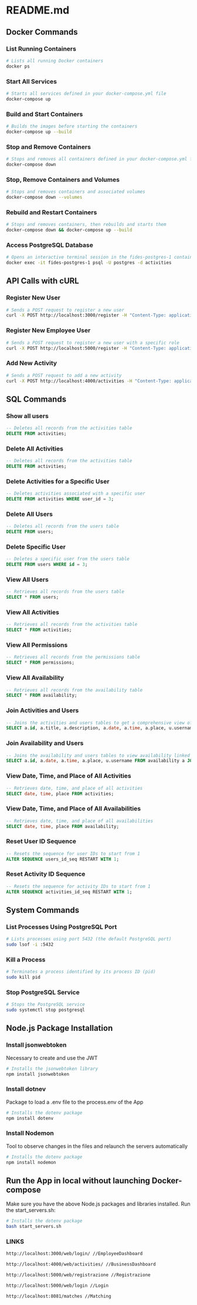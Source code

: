 # README.md

## Docker Commands

### List Running Containers
```bash
# Lists all running Docker containers
docker ps
```

### Start All Services
```bash
# Starts all services defined in your docker-compose.yml file
docker-compose up
```

### Build and Start Containers
```bash
# Builds the images before starting the containers
docker-compose up --build
```

### Stop and Remove Containers
```bash
# Stops and removes all containers defined in your docker-compose.yml file
docker-compose down
```

### Stop, Remove Containers and Volumes
```bash
# Stops and removes containers and associated volumes
docker-compose down --volumes
```

### Rebuild and Restart Containers
```bash
# Stops and removes containers, then rebuilds and starts them
docker-compose down && docker-compose up --build
```

### Access PostgreSQL Database
```bash
# Opens an interactive terminal session in the fides-postgres-1 container to the PostgreSQL database
docker exec -it fides-postgres-1 psql -U postgres -d activities
```

## API Calls with cURL

### Register New User
```bash
# Sends a POST request to register a new user
curl -X POST http://localhost:3000/register -H "Content-Type: application/json" -d '{"username": "testuser", "password": "testpassword"}'
```

### Register New Employee User
```bash
# Sends a POST request to register a new user with a specific role
curl -X POST http://localhost:5000/register -H "Content-Type: application/json" -d '{"username": "newuser", "password": "password", "role": "employee"}'
```

### Add New Activity
```bash
# Sends a POST request to add a new activity
curl -X POST http://localhost:4000/activities -H "Content-Type: application/json" -d '{"title": "Test Activity", "description": "A test", "date": "2024-09-30", "time": "10:00:00", "place": "Office", "user_id": 1}'
```

## SQL Commands

### Show all users
```sql
-- Deletes all records from the activities table
DELETE FROM activities;
```

### Delete All Activities
```sql
-- Deletes all records from the activities table
DELETE FROM activities;
```

### Delete Activities for a Specific User
```sql
-- Deletes activities associated with a specific user
DELETE FROM activities WHERE user_id = 3;
```

### Delete All Users
```sql
-- Deletes all records from the users table
DELETE FROM users;
```

### Delete Specific User
```sql
-- Deletes a specific user from the users table
DELETE FROM users WHERE id = 3;
```

### View All Users
```sql
-- Retrieves all records from the users table
SELECT * FROM users;
```

### View All Activities
```sql
-- Retrieves all records from the activities table
SELECT * FROM activities;
```

### View All Permissions
```sql
-- Retrieves all records from the permissions table
SELECT * FROM permissions;
```

### View All Availability
```sql
-- Retrieves all records from the availability table
SELECT * FROM availability;
```

### Join Activities and Users
```sql
-- Joins the activities and users tables to get a comprehensive view of activities with associated usernames
SELECT a.id, a.title, a.description, a.date, a.time, a.place, u.username FROM activities a JOIN users u ON a.user_id = u.id;
```

### Join Availability and Users
```sql
-- Joins the availability and users tables to view availability linked to usernames
SELECT a.id, a.date, a.time, a.place, u.username FROM availability a JOIN users u ON a.employee_id = u.id;
```

### View Date, Time, and Place of All Activities
```sql
-- Retrieves date, time, and place of all activities
SELECT date, time, place FROM activities;
```

### View Date, Time, and Place of All Availabilities
```sql
-- Retrieves date, time, and place of all availabilities
SELECT date, time, place FROM availability;
```

### Reset User ID Sequence
```sql
-- Resets the sequence for user IDs to start from 1
ALTER SEQUENCE users_id_seq RESTART WITH 1;
```

### Reset Activity ID Sequence
```sql
-- Resets the sequence for activity IDs to start from 1
ALTER SEQUENCE activities_id_seq RESTART WITH 1;
```

## System Commands

### List Processes Using PostgreSQL Port
```bash
# Lists processes using port 5432 (the default PostgreSQL port)
sudo lsof -i :5432
```

### Kill a Process
```bash
# Terminates a process identified by its process ID (pid)
sudo kill pid
```

### Stop PostgreSQL Service
```bash
# Stops the PostgreSQL service
sudo systemctl stop postgresql
```

## Node.js Package Installation

### Install jsonwebtoken
Necessary to create and use the JWT
```bash
# Installs the jsonwebtoken library
npm install jsonwebtoken
```

### Install dotnev
Package to load a .env file to the process.env of the App
```bash
# Installs the dotenv package
npm install dotenv
```

### Install Nodemon
Tool to observe changes in the files and relaunch the servers automatically
```bash
# Installs the dotenv package
npm install nodemon
```

## Run the App in local without launching Docker-compose

Make sure you have the above Node.js packages and libraries installed. Run the start_servers.sh:
```bash
# Installs the dotenv package
bash start_servers.sh
```

### LINKS
```bash
http://localhost:3000/web/login/ //EmployeeDashboard
```
```bash
http://localhost:4000/web/activities/ //BusinessDashboard
```
```bash
http://localhost:5000/web/registrazione //Registrazione
```
```bash
http://localhost:5000/web/login //Login
```
```bash
http://localhost:8081/matches //Matching
```